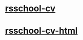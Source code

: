 # [rsschool-cv](https://PetrMarkin.github.io/rsschool-cv/cv)
# [rsschool-cv-html](https://PetrMarkin.github.io/rsschool-cv/)
